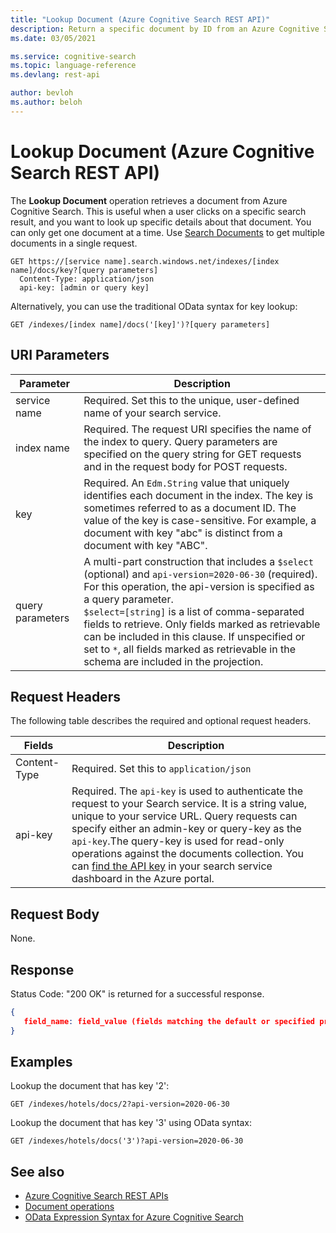 ```yaml
---
title: "Lookup Document (Azure Cognitive Search REST API)"
description: Return a specific document by ID from an Azure Cognitive Search index.
ms.date: 03/05/2021

ms.service: cognitive-search
ms.topic: language-reference
ms.devlang: rest-api

author: bevloh
ms.author: beloh
---
```

# Lookup Document (Azure Cognitive Search REST API)

The **Lookup Document** operation retrieves a document from Azure Cognitive Search. This is useful when a user clicks on a specific search result, and you want to look up specific details about that document. You can only get one document at a time. Use [Search Documents](search-documents.md) to get multiple documents in a single request.   

```http
GET https://[service name].search.windows.net/indexes/[index name]/docs/key?[query parameters]  
  Content-Type: application/json   
  api-key: [admin or query key]     
```  
Alternatively, you can use the traditional OData syntax for key lookup:  

```http  
GET /indexes/[index name]/docs('[key]')?[query parameters]  
```  

 ## URI Parameters

| Parameter	  | Description  | 
|-------------|--------------|
| service name | Required. Set this to the unique, user-defined name of your search service. |
| index name  | Required. The request URI specifies the name of the index to query. Query parameters are specified on the query string for GET requests and in the request body for POST requests.   |
| key | Required. An `Edm.String` value that uniquely identifies each document in the index. The key is sometimes referred to as a document ID. The value of the key is case-sensitive. For example, a document with key "abc" is distinct from a document with key "ABC". |
| query parameters| A multi-part construction that includes a `$select` (optional) and `api-version=2020-06-30` (required). For this operation, the api-version is specified as a query parameter. <br/>`$select=[string]` is a list of comma-separated fields to retrieve. Only fields marked as retrievable can be included in this clause. If unspecified or set to `*`, all fields marked as retrievable in the schema are included in the projection.|

 ## Request Headers 

The following table describes the required and optional request headers.  

|Fields              |Description      |  
|--------------------|-----------------|  
|Content-Type|Required. Set this to `application/json`|  
|api-key|Required. The `api-key` is used to authenticate the request to your Search service. It is a string value, unique to your service URL. Query requests can specify either an admin-key or query-key as the `api-key`.The query-key is used for read-only operations against the documents collection. You can [find the API key](/azure/search/search-security-api-keys#find-existing-keys) in your search service dashboard in the Azure portal.|  

## Request Body  
 None.  

## Response  
 Status Code: "200 OK" is returned for a successful response.  

```json  
{   
   field_name: field_value (fields matching the default or specified projection)   
}  
```  

## Examples  
 Lookup the document that has key '2':  

```http 
GET /indexes/hotels/docs/2?api-version=2020-06-30
```  

 Lookup the document that has key '3' using OData syntax:  

```http  
GET /indexes/hotels/docs('3')?api-version=2020-06-30
```  

## See also
 
+ [Azure Cognitive Search REST APIs](index.md)   
+ [Document operations](document-operations.md)   
+ [OData Expression Syntax for Azure Cognitive Search](/azure/search/query-odata-filter-orderby-syntax)   
